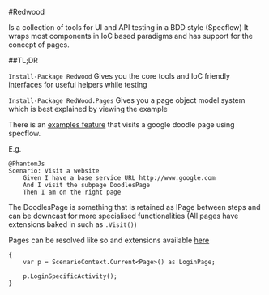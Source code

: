 #Redwood

Is a collection of tools for UI and API testing in a BDD style (Specflow)
It wraps most components in IoC based paradigms and has support for the concept of pages.

##TL;DR

`Install-Package Redwood`
Gives you the core tools and IoC friendly interfaces for useful helpers while testing

`Install-Package RedWood.Pages`
Gives you a page object model system which is best explained by viewing the example


There is an [examples feature](https://github.com/AlexsJones/RedWood/tree/master/RedWood.SpecFlow/Features) that visits a google doodle page using specflow.

E.g.

```
@PhantomJs
Scenario: Visit a website
	Given I have a base service URL http://www.google.com
	And I visit the subpage DoodlesPage
	Then I am on the right page
```

The DoodlesPage is something that is retained as IPage between steps and can be downcast for more specialised functionalities
(All pages have extensions baked in such as `.Visit()`)

Pages can be resolved like so and extensions available [here](https://github.com/AlexsJones/RedWood/blob/master/RedWood.Pages/Extensions/Page/PageObjectExtensions.cs)

```
{
	var p = ScenarioContext.Current<Page>() as LoginPage;
	
	p.LoginSpecificActivity();
}

```
